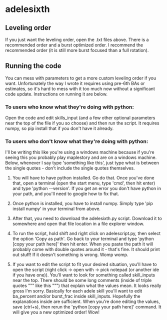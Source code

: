 # adelesixth

## Leveling order
If you just want the leveling order, open the .txt files above. There is a recommended order and a burst optimized order. I recommend the recommended order (it is still more burst focused than a full rotation).

## Running the code
You can mess with parameters to get a more custom leveling order if you want. Unfortunately the way I wrote it requires using pre-6th BAs or estimates, so it's hard to mess with it too much now without a significant code update. Instructions on running it are below.

### To users who know what they're doing with python:
Open the code and edit skills_input (and a few other optional parameters near the top of the file if you so choose) and then run the script. It requires numpy, so pip install that if you don't have it already.

### To users who don't know what they're doing with python:
I'll be writing this like you're using a windows machine because if you're seeing this you probably play maplestory and are on a windows machine. Below, whenever I say type 'something like this', just type what is between the single quotes - don't include the single quotes themselves.

1) You will have to have python installed. Go do that. Once you've done that, open a terminal (open the start menu, type 'cmd', then hit enter) and type 'python --version'. If you get an error you don't have python in your path, and you'll need to google how to fix that.

2) Once python is installed, you have to install numpy. Simply type 'pip install numpy' in your terminal from above.

3) After that, you need to download the adelesixth.py script. Download it to somewhere and open that file location in a file explorer window.

4) To run the script, hold shift and right click on adelescript.py, then select the option 'Copy as path'. Go back to your terminal and type 'python [copy your path here]' then hit enter. When you paste the path it will probably come with double quotes around it - that's fine. It should print out stuff! If it doesn't something is wrong. Womp womp.

5) If you want to edit the script to fit your desired situation, you'll have to open the script (right click -> open with -> pick notepad (or another ide if you have one)). You'll want to look for something called skill_inputs near the top. There should be some long comments (inside of triple quotes """ like this """) that explain what the values mean. It looks really gross I'm sorry. Basically for each adele skill you'll want to edit ba_percent and/or burst_frac inside skill_inputs. Hopefully the explanations inside are sufficient. When you're done editing the values, save (ctrl+s), then rerun the 'python [copy your path here]' command. It will give you a new optimized order! Wow!

